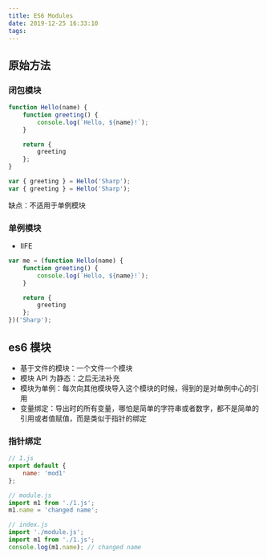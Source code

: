 ```yaml
---
title: ES6 Modules
date: 2019-12-25 16:33:10
tags:
---
```


## 原始方法

### 闭包模块

```javascript
function Hello(name) {
    function greeting() {
        console.log(`Hello, ${name}!`);
    }

    return {
        greeting
    };
}

var { greeting } = Hello('Sharp');
var { greeting } = Hello('Sharp');
```

缺点：不适用于单例模块

### 单例模块

-   IIFE

```javascript
var me = (function Hello(name) {
    function greeting() {
        console.log(`Hello, ${name}!`);
    }

    return {
        greeting
    };
})('Sharp');
```

## es6 模块

-   基于文件的模块：一个文件一个模块
-   模块 API 为静态：之后无法补充
-   模块为单例：每次向其他模块导入这个模块的时候，得到的是对单例中心的引用
-   变量绑定：导出时的所有变量，哪怕是简单的字符串或者数字，都不是简单的引用或者值赋值，而是类似于指针的绑定

### 指针绑定

```javascript
// 1.js
export default {
    name: 'mod1'
};

// module.js
import m1 from './1.js';
m1.name = 'changed name';

// index.js
import './module.js';
import m1 from './1.js';
console.log(m1.name); // changed name
```
